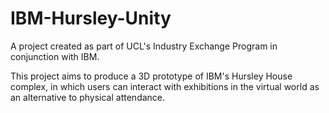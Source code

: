 # IBM-Hursley-Unity

A project created as part of UCL's Industry Exchange Program in conjunction with IBM.

This project aims to produce a 3D prototype of IBM's Hursley House complex, in which users can interact with exhibitions in the virtual world as an alternative to physical attendance.
